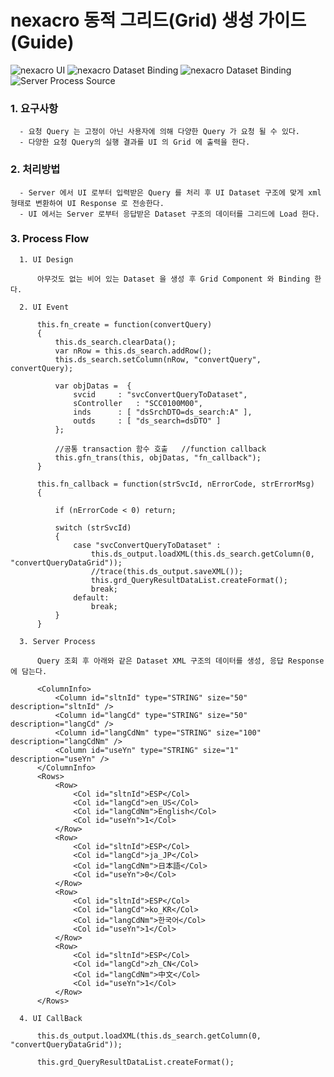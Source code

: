 nexacro 동적 그리드(Grid) 생성 가이드(Guide)
===========================================

![nexacro UI](images/dynamic_grid_01.PNG)
![nexacro Dataset Binding](images/dynamic_grid_02.PNG)
![nexacro Dataset Binding](images/dynamic_grid_03.PNG)
![Server Process Source](images/dynamic_grid_04.PNG)

### 1. 요구사항
```````````````````````````````````````````````````````````````````````````````````````````````````````````````````````
  - 요청 Query 는 고정이 아닌 사용자에 의해 다양한 Query 가 요청 될 수 있다.
  - 다양한 요청 Query의 실행 결과를 UI 의 Grid 에 출력을 한다.
```````````````````````````````````````````````````````````````````````````````````````````````````````````````````````

### 2. 처리방법
```````````````````````````````````````````````````````````````````````````````````````````````````````````````````````
  - Server 에서 UI 로부터 입력받은 Query 를 처리 후 UI Dataset 구조에 맞게 xml 형태로 변환하여 UI Response 로 전송한다.
  - UI 에서는 Server 로부터 응답받은 Dataset 구조의 데이터를 그리드에 Load 한다.
```````````````````````````````````````````````````````````````````````````````````````````````````````````````````````    

### 3. Process Flow
```````````````````````````````````````````````````````````````````````````````````````````````````````````````````````
  1. UI Design
  
      아무것도 없는 비어 있는 Dataset 을 생성 후 Grid Component 와 Binding 한다.
  
  2. UI Event 
  
      this.fn_create = function(convertQuery)
      {
          this.ds_search.clearData();
          var nRow = this.ds_search.addRow();
          this.ds_search.setColumn(nRow, "convertQuery", convertQuery);

          var objDatas =  {
              svcid		: "svcConvertQueryToDataset",
              sController	: "SCC0100M00",
              inds		: [	"dsSrchDTO=ds_search:A" ],
              outds		: [ "ds_search=dsDTO" ]
          };

          //공통 transaction 함수 호출   //function callback 
          this.gfn_trans(this, objDatas, "fn_callback");
      }
      
      this.fn_callback = function(strSvcId, nErrorCode, strErrorMsg)
      {

          if (nErrorCode < 0) return;

          switch (strSvcId) 
          {
              case "svcConvertQueryToDataset" :
                  this.ds_output.loadXML(this.ds_search.getColumn(0, "convertQueryDataGrid"));
                  //trace(this.ds_output.saveXML());
                  this.grd_QueryResultDataList.createFormat();
                  break;
              default:
                  break;
          }
      }

  3. Server Process
  
      Query 조회 후 아래와 같은 Dataset XML 구조의 데이터를 생성, 응답 Response 에 담는다.
  
      <ColumnInfo>
          <Column id="sltnId" type="STRING" size="50" description="sltnId" />
          <Column id="langCd" type="STRING" size="50" description="langCd" />
          <Column id="langCdNm" type="STRING" size="100" description="langCdNm" />
          <Column id="useYn" type="STRING" size="1" description="useYn" />
      </ColumnInfo>
      <Rows>
          <Row>
              <Col id="sltnId">ESP</Col>
              <Col id="langCd">en_US</Col>
              <Col id="langCdNm">English</Col>
              <Col id="useYn">1</Col>
          </Row>
          <Row>
              <Col id="sltnId">ESP</Col>
              <Col id="langCd">ja_JP</Col>
              <Col id="langCdNm">日本語</Col>
              <Col id="useYn">0</Col>
          </Row>
          <Row>
              <Col id="sltnId">ESP</Col>
              <Col id="langCd">ko_KR</Col>
              <Col id="langCdNm">한국어</Col>
              <Col id="useYn">1</Col>
          </Row>
          <Row>
              <Col id="sltnId">ESP</Col>
              <Col id="langCd">zh_CN</Col>
              <Col id="langCdNm">中文</Col>
              <Col id="useYn">1</Col>
          </Row>
      </Rows>
      
  4. UI CallBack
      
      this.ds_output.loadXML(this.ds_search.getColumn(0, "convertQueryDataGrid"));
      
      this.grd_QueryResultDataList.createFormat();      
```````````````````````````````````````````````````````````````````````````````````````````````````````````````````````
